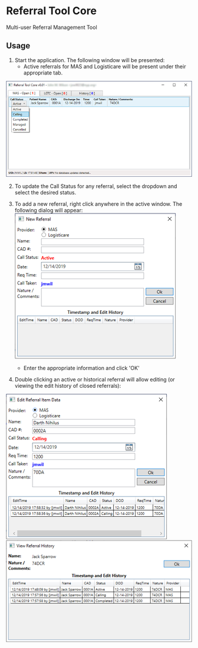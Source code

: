 # Referral Tool Core
Multi-user Referral Management Tool

## Usage
1. Start the application.  The following window will be presented:
    * Active referrals for MAS and Logisticare will be present under their appropriate tab.

![img](Images/ref_t1.png)

2. To update the Call Status for any referral, select the dropdown and select the desired status.

3. To add a new referral, right click anywhere in the active window.  The following dialog will appear:
![img](Images/ref_t2.png)
    * Enter the appropriate information and click 'OK'

4. Double clicking an active or historical referral will allow editing (or viewing the edit history of closed referrals):

![img](Images/ref_t3.png)
![img](Images/ref_t4.png)

